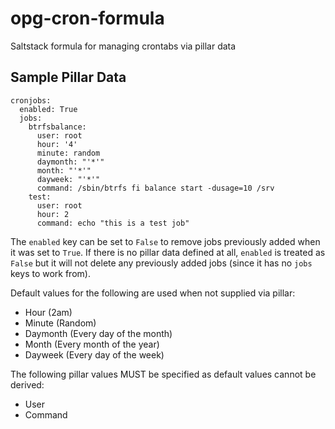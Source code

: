 # opg-cron-formula
Saltstack formula for managing crontabs via pillar data

## Sample Pillar Data ##

```
cronjobs:
  enabled: True
  jobs:
    btrfsbalance:
      user: root
      hour: '4'
      minute: random
      daymonth: "'*'"
      month: "'*'"
      dayweek: "'*'"
      command: /sbin/btrfs fi balance start -dusage=10 /srv
    test:
      user: root
      hour: 2
      command: echo "this is a test job"
```

The `enabled` key can be set to `False` to remove jobs previously added when it was set to `True`. If there is no pillar data defined at all, `enabled` is treated as `False` but it will not delete any previously added jobs (since it has no `jobs` keys to work from).

Default values for the following are used when not supplied via pillar:

* Hour      (2am)
* Minute    (Random)
* Daymonth  (Every day of the month)
* Month     (Every month of the year)
* Dayweek   (Every day of the week)

The following pillar values MUST be specified as default values cannot be derived:

* User
* Command
